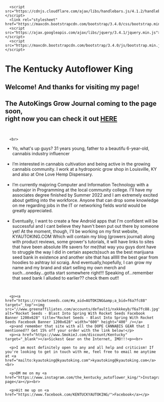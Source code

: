 <!DOCTYPE html> <meta charset="UTF-8">
<html><head>
     
      <script src="https://cdnjs.cloudflare.com/ajax/libs/handlebars.js/4.1.2/handlebars.min.js"></script>
      <link rel="stylesheet" href="https://maxcdn.bootstrapcdn.com/bootstrap/3.4.0/css/bootstrap.min.css">
      <script src="https://ajax.googleapis.com/ajax/libs/jquery/3.4.1/jquery.min.js"></script>
      <script src="https://maxcdn.bootstrapcdn.com/bootstrap/3.4.0/js/bootstrap.min.js"></script>
      
</head><body>

<p><h1>The Kentucky Autoflower King</h1></p>
<p><h2>Welcome! And thanks for visiting my page!</h2></p>

<p><h2>The AutoKings Grow Journal coming to the page soon, <br> right now you can check it out <a href="https://thekyautoking.blogspot.com">HERE</a></h2></p>
<br>

      <br>
<ul>
       <li>Yo, what's up guys? 31 years young, father to a beautifu 6-year-old, cannabis industry influencer</li><br>
       <li>I’m interested in cannabis cultivation and being active in the growing cannabis community. I work at a hydroponic grow shop in Louisville, KY and 
      also at One Love Hemp Dispensary.</li><br>
      <li>I’m currently majoring Computer and Information Technology with a submajor in Programming at the local community college. I'll have my associates degree
      finished by Summer 2022 and I am extremely excited about getting into the workforce. Anyone that can drop some knowledge on me regarding jobs in the IT or networking fields
      world would be greatly appreciated.</li><br>
      <li>Eventually, I want to create a few Android apps that I'm confident will be successful and I cant believe they havn't been put out there by someone yet! At the moment,
      though, I'll be working on my first website,        KYAUTOKING.COM          Which will contain my blog (growers journal) along with product reviews, some grower's tutorials,       it will have links to sites that have been absolute life savers for me(that way you guys dont have to struggle the way I did in certain aspects)such as the best             marijuana seed bank in existence and another site that has allllll the best gear from hoodies to ashtray lol scraig.  And eventually,hopefully, I can grow my name and my           brand and start selling my own merch and such...oneday...gotta start somewhere right!!! Speaking of...remember that seed bank I alluded to earlier?? check them out!!</li>
</ul>

<br>

      <p><a href="https://rocketseeds.com/#a_aid=AUTOKING&amp;a_bid=f6a7fc88" target="_top"><img src="//www.greenaffiliates.com/accounts/default1/nxkkkeyb/f6a7fc88.jpg" alt="Rocket Seeds - Blast Into Spring With Rocket Seeds Facebook Banner 1200x628" title="Rocket Seeds - Blast Into Spring With Rocket Seeds Facebook Banner 1200x628" width="600" height="400" /></a>
      <p>and remember that site with all the DOPE CANNABIS GEAR that I mentioned?? Get 15% off your order with the link below!</p>
      <p><a href="https://www.SmokieJ.com/discount/Kentucky" target="_blank"></a>Sickest Gear on the Internet, IMO!!!<p><br>
      
      <p>I am most definitely open to any and all help and criticism! If you're looking to get in touch with me, feel free to email me anytime at <a href="mailto:kyautoking@kyautoking.com">kyautoking@kyautoking.com</a><br>
   
      <p>DM me on my <a href="https://www.instagram.com/the_kentucky_autoflower_king/">Instagram page</a></p><br>

      <p>Hit me up on <a href="https://www.facebook.com/KENTUCKYAUTOKING/">Facebook</a></p>


</body>
</html>

<!---
Bdavidson024/Bdavidson024 is a ✨ special ✨ repository because its `README.md` (this file) appears on your GitHub profile.
You can click the Preview link to take a look at your changes.
--->
